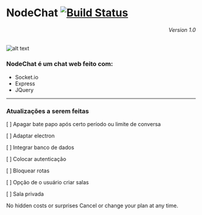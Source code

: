 # NodeChat [![Build Status](https://img.shields.io/badge/status-build-orange)](https://github.com/Intern-Yago)
<h6 align="right">
  Version 1.0
</h6>

![alt text](https://media.giphy.com/media/WAnUdXKHObQUU/giphy.gif)

### NodeChat é um chat web feito com:
- Socket.io
- Express
- JQuery


---
### Atualizações a serem feitas
[  ] Apagar bate papo após certo período ou limite de conversa

[  ] Adaptar electron

[  ] Integrar banco de dados

[  ] Colocar autenticação

[  ] Bloquear rotas

[  ] Opção de o usuário criar salas

[  ] Sala privada

No hidden costs or surprises Cancel or change your plan at any time.
